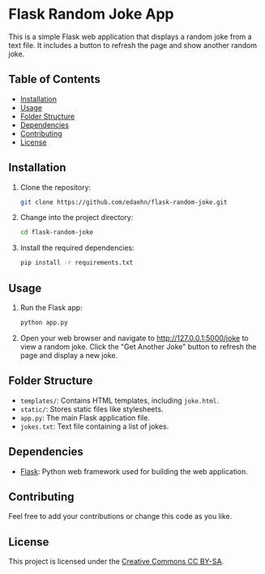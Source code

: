 # Flask Random Joke App

This is a simple Flask web application that displays a random joke from a text file. It includes a button to refresh the page and show another random joke.

## Table of Contents

- [Installation](#installation)
- [Usage](#usage)
- [Folder Structure](#folder-structure)
- [Dependencies](#dependencies)
- [Contributing](#contributing)
- [License](#license)

## Installation

1. Clone the repository:

    ```bash
    git clone https://github.com/edaehn/flask-random-joke.git
    ```

2. Change into the project directory:

    ```bash
    cd flask-random-joke
    ```

3. Install the required dependencies:

    ```bash
    pip install -r requirements.txt
    ```

## Usage

1. Run the Flask app:

    ```bash
    python app.py
    ```

2. Open your web browser and navigate to http://127.0.0.1:5000/joke to view a random joke. Click the "Get Another Joke" button to refresh the page and display a new joke.

## Folder Structure

- `templates/`: Contains HTML templates, including `joke.html`.
- `static/`: Stores static files like stylesheets.
- `app.py`: The main Flask application file.
- `jokes.txt`: Text file containing a list of jokes.

## Dependencies

- [Flask](https://flask.palletsprojects.com/): Python web framework used for building the web application.

## Contributing

Feel free to add your contributions or change this code as you like.

## License

This project is licensed under the [Creative Commons CC BY-SA](https://creativecommons.org/share-your-work/cclicenses/#:~:text=CC%20BY%2DSA,modified%20material%20under%20identical%20terms).
